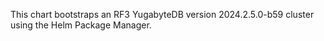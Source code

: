 This chart bootstraps an RF3 YugabyteDB version 2024.2.5.0-b59 cluster using the Helm Package Manager.
